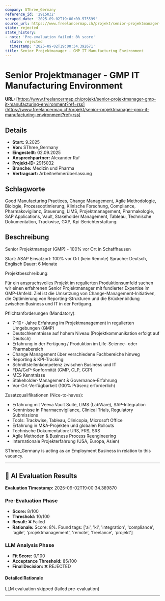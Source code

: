 ```yaml
---
company: SThree_Germany
reference_id: '2915032'
scraped_date: '2025-09-02T19:00:09.575599'
source_url: https://www.freelancermap.ch/projekt/senior-projektmanager-gmp-it-manufacturing-environment?ref=rss
state: rejected
state_history:
- note: 'Pre-evaluation failed: 8% score'
  state: rejected
  timestamp: '2025-09-02T19:00:34.392671'
title: Senior Projektmanager - GMP IT Manufacturing Environment
---
```



# Senior Projektmanager - GMP IT Manufacturing Environment
**URL:** [https://www.freelancermap.ch/projekt/senior-projektmanager-gmp-it-manufacturing-environment?ref=rss](https://www.freelancermap.ch/projekt/senior-projektmanager-gmp-it-manufacturing-environment?ref=rss)
## Details
- **Start:** 9.2025
- **Von:** SThree_Germany
- **Eingestellt:** 02.09.2025
- **Ansprechpartner:** Alexander Ruf
- **Projekt-ID:** 2915032
- **Branche:** Medizin und Pharma
- **Vertragsart:** Arbeitnehmerüberlassung

## Schlagworte
Good Manufacturing Practices, Change Management, Agile Methodologie, Biologie, Prozessoptimierung, Klinische Forschung, Compliance, Pharmakovigilanz, Steuerung, LIMS, Projektmanagement, Pharmakologie, SAP Applications, Vault, Stakeholder Management, Tableau, Technische Dokumentation, Trackwise, GXP, Kpi-Berichterstattung

## Beschreibung
Senior Projektmanager (GMP) - 100% vor Ort in Schaffhausen

Start: ASAP
Einsatzort: 100% vor Ort (kein Remote)
Sprache: Deutsch, Englisch
Dauer: 6 Monate

Projektbeschreibung:

Für ein anspruchsvolles Projekt im regulierten Produktionsumfeld suchen wir einen erfahrenen Senior Projektmanager mit fundierter Expertise im GMP-Umfeld. Ziel ist die Umsetzung von Change-Management-Initiativen, die Optimierung von Reporting-Strukturen und die Brückenbildung zwischen Business und IT in der Fertigung.

Pflichtanforderungen (Mandatory):

- 7-10+ Jahre Erfahrung im Projektmanagement in regulierten Umgebungen (GMP)
- Deutschkenntnisse auf hohem Niveau (Projektkommunikation erfolgt auf Deutsch)
- Erfahrung in der Fertigung / Produktion im Life-Science- oder Pharmabereich
- Change Management über verschiedene Fachbereiche hinweg
- Reporting & KPI-Tracking
- Schnittstellenkompetenz zwischen Business und IT
- FDA/GxP-Konformität (GMP, GLP, GCP)
- MES Kenntnisse
- Stakeholder-Management & Governance-Erfahrung
- Vor-Ort-Verfügbarkeit (100% Präsenz erforderlich)

Zusatzqualifikationen (Nice-to-haves):

- Erfahrung mit Veeva Vault Suite, LIMS (LabWare), SAP-Integration
- Kenntnisse in Pharmacovigilance, Clinical Trials, Regulatory Submissions
- Tools: Trackwise, Tableau, Clinicopia, Microsoft Office
- Erfahrung in M&A-Projekten und globalen Rollouts
- Technische Dokumentation: URS, FRS, SRS
- Agile Methoden & Business Process Reengineering
- Internationale Projekterfahrung (USA, Europa, Asien)

SThree_Germany is acting as an Employment Business in relation to this vacancy.

---

## 🤖 AI Evaluation Results

**Evaluation Timestamp:** 2025-09-02T19:00:34.389870

### Pre-Evaluation Phase
- **Score:** 8/100
- **Threshold:** 10/100
- **Result:** ❌ Failed
- **Rationale:** Score: 8%. Found tags: ['ai', 'ki', 'integration', 'compliance', 'agile', 'projektmanagement', 'remote', 'freelance', 'projekt']

### LLM Analysis Phase
- **Fit Score:** 0/100
- **Acceptance Threshold:** 85/100
- **Final Decision:** ❌ REJECTED

#### Detailed Rationale
LLM evaluation skipped (failed pre-evaluation)

---
